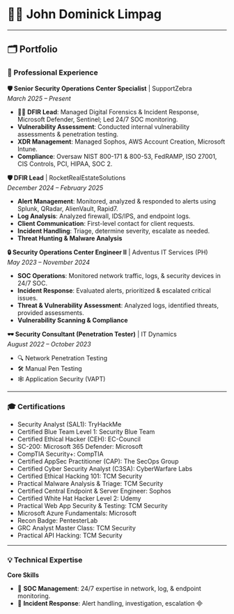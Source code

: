 # 👨‍💻 John Dominick Limpag

---

## 🗂️ Portfolio

### 💼 Professional Experience

**🛡️ Senior Security Operations Center Specialist** | SupportZebra   
_March 2025 – Present_

- 🕵️‍♂️ **DFIR Lead**: Managed Digital Forensics & Incident Response, Microsoft Defender, Sentinel; Led 24/7 SOC monitoring.
-  **Vulnerability Assessment**: Conducted internal vulnerability assessments & penetration testing.
-  **XDR Management**: Managed Sophos, AWS Account Creation, Microsoft Intune.
-  **Compliance**: Oversaw NIST 800-171 & 800-53, FedRAMP, ISO 27001, CIS Controls, PCI, HIPAA, SOC 2.

**🛡️ DFIR Lead** | RocketRealEstateSolutions   
_December 2024 – February 2025_

-  **Alert Management**: Monitored, analyzed & responded to alerts using Splunk, QRadar, AlienVault, Rapid7.
-  **Log Analysis**: Analyzed firewall, IDS/IPS, and endpoint logs.
-  **Client Communication**: First-level contact for client requests.
-  **Incident Handling**: Triage, determine severity, escalate as needed.
-  **Threat Hunting & Malware Analysis**

**🔒 Security Operations Center Engineer II** | Adventus IT Services (PH)   
_May 2023 – November 2024_

- **SOC Operations**: Monitored network traffic, logs, & security devices in 24/7 SOC.
- **Incident Response**: Evaluated alerts, prioritized & escalated critical issues.
- **Threat & Vulnerability Assessment**: Analyzed logs, identified threats, provided assessments.
- **Vulnerability Scanning & Compliance**

**🕶️ Security Consultant (Penetration Tester)** | IT Dynamics   
_August 2022 – October 2023_

- 🔍 Network Penetration Testing
- 🛠️ Manual Pen Testing
- 🕸️ Application Security (VAPT)

---

### 🎓 Certifications

- Security Analyst (SAL1): TryHackMe
- Certified Blue Team Level 1: Security Blue Team
- Certified Ethical Hacker (CEH): EC-Council
- SC-200: Microsoft 365 Defender: Microsoft
- CompTIA Security+: CompTIA
- Certified AppSec Practitioner (CAP): The SecOps Group
- Certified Cyber Security Analyst (C3SA): CyberWarfare Labs
- Certified Ethical Hacking 101: TCM Security
- Practical Malware Analysis & Triage: TCM Security
- Certified Central Endpoint & Server Engineer: Sophos
- Certified White Hat Hacker Level 2: Udemy
- Practical Web App Security & Testing: TCM Security
- Microsoft Azure Fundamentals: Microsoft
- Recon Badge: PentesterLab
- GRC Analyst Master Class: TCM Security
- Practical API Hacking: TCM Security

---

### 💡 Technical Expertise

**Core Skills**

- 🏢 **SOC Management**: 24/7 expertise in network, log, & endpoint monitoring.
- 🚨 **Incident Response**: Alert handling, investigation, escalation

